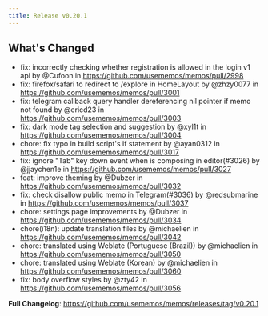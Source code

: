 ```yaml
---
title: Release v0.20.1
---
```


## What's Changed

- fix: incorrectly checking whether registration is allowed in the login v1 api by @Cufoon in https://github.com/usememos/memos/pull/2998
- fix: firefox/safari to redirect to /explore in HomeLayout by @zhzy0077 in https://github.com/usememos/memos/pull/3001
- fix: telegram callback query handler dereferencing nil pointer if memo not found by @ericd23 in https://github.com/usememos/memos/pull/3003
- fix: dark mode tag selection and suggestion by @xyl1t in https://github.com/usememos/memos/pull/3004
- chore: fix typo in build script's if statement by @ayan0312 in https://github.com/usememos/memos/pull/3017
- fix: ignore "Tab" key down event when is composing in editor(#3026) by @jjaychen1e in https://github.com/usememos/memos/pull/3027
- feat: improve theming by @Dubzer in https://github.com/usememos/memos/pull/3032
- fix: check disallow public memo in Telegram(#3036) by @redsubmarine in https://github.com/usememos/memos/pull/3037
- chore: settings page improvements by @Dubzer in https://github.com/usememos/memos/pull/3034
- chore(i18n): update translation files by @michaelien in https://github.com/usememos/memos/pull/3042
- chore: translated using Weblate (Portuguese (Brazil)) by @michaelien in https://github.com/usememos/memos/pull/3050
- chore: translated using Weblate (Korean) by @michaelien in https://github.com/usememos/memos/pull/3060
- fix: body overflow styles by @zty42 in https://github.com/usememos/memos/pull/3056

**Full Changelog**: https://github.com/usememos/memos/releases/tag/v0.20.1
